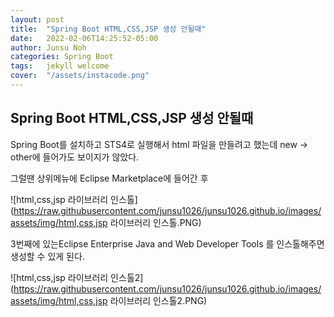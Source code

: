 ```yaml
---
layout: post
title:  "Spring Boot HTML,CSS,JSP 생성 안될때"
date:   2022-02-06T14:25:52-05:00
author: Junsu Noh
categories: Spring Boot
tags:	jekyll welcome
cover:  "/assets/instacode.png"
---
```


## Spring Boot HTML,CSS,JSP 생성 안될때

Spring Boot를 설치하고 STS4로 실행해서 html 파일을 만들려고 했는데 new -> other에 들어가도 보이지가 않았다. 

그럴땐 상위메뉴에 Eclipse Marketplace에 들어간 후

![html,css,jsp 라이브러리 인스톨](https://raw.githubusercontent.com/junsu1026/junsu1026.github.io/images/assets/img/html,css,jsp 라이브러리 인스톨.PNG)



3번째에 있는Eclipse Enterprise Java and Web Developer Tools 를 인스톨해주면 생성할 수 있게 된다.

![html,css,jsp 라이브러리 인스톨2](https://raw.githubusercontent.com/junsu1026/junsu1026.github.io/images/assets/img/html,css,jsp 라이브러리 인스톨2.PNG)
